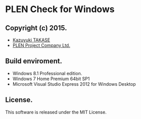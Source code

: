 PLEN Check for Windows
================================================================================
Copyright (c) 2015.
---
- [Kazuyuki TAKASE](https://github.com/Guvalif)
- [PLEN Project Company Ltd.](http://plen.jp)

Build enviroment.
---
- Windows 8.1 Professional edition.
- Windows 7 Home Premium 64bit SP1
- Microsoft Visual Studio Express 2012 for Windows Desktop

License.
---
This software is released under the MIT License.